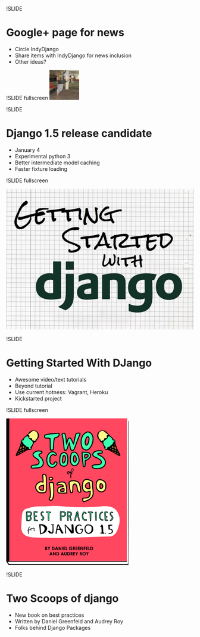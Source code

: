 !SLIDE
# Google+ page for news #

* Circle IndyDjango
* Share items with IndyDjango for news inclusion
* Other ideas?

!SLIDE fullscreen
<img src="01_django_1_5.jpg">
<br />

!SLIDE
# Django 1.5 release candidate #

* January 4
* Experimental python 3
* Better intermediate model caching
* Faster fixture loading

!SLIDE fullscreen

<img src="gswd.jpg">
<br />

!SLIDE
# Getting Started With DJango #

* Awesome video/text tutorials
* Beyond tutorial
* Use current hotness: Vagrant, Heroku
* Kickstarted project

!SLIDE fullscreen

<img src="tsd-cover.png">
<br />

!SLIDE
# Two Scoops of django #

* New book on best practices
* Written by Daniel Greenfeld and Audrey Roy
* Folks behind Django Packages
